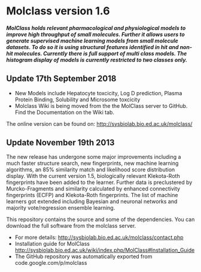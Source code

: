 # Molclass version 1.6
##### MolClass holds relevant pharmacological and physiological models to improve high throughput of small molecules. Further it allows users to generate supervised machine learning models from small molecule datasets. To do so it is using structural features identified in hit and non-hit molecules. Currently there is full support of multi class models. The histogram display of models is currently restricted to two classes only.

## Update 17th September 2018
- New Models include Hepatocyte toxcicity, Log D prediction, Plasma Protein Binding, Solubility and Microsome toxcicity
- Molclass Wiki is being moved from the the MolClass server to GitHub. Find the Documentation on the Wiki tab.

The online version can be found on: http://sysbiolab.bio.ed.ac.uk/molclass/

## Update November 19th 2013
The new release has undergone some major improvements including a much faster structure search, new fingerprints, new machine
learning algorithms, an 85% similarity match and likelihood score distribution display. With the current version 1.5, 
biologically relevant Klekota-Roth fingerprints have been added to the learner. Further data is preclustered by Murcko-Fragments
and similarity calculated by enhanced connectivity fingerprints (ECFP) and Klekota-Roth fingerprints. The list of machine 
learners got extended including Bayesian and neuronal networks and majority vote/regression ensemble learning.

This repository contains the source and some of the dependencies. You can download the full software from the molclass server.

* For more details: http://sysbiolab.bio.ed.ac.uk/molclass/contact.php
* Installation guide for MolClass http://sysbiolab.bio.ed.ac.uk/wiki/index.php/MolClass#Installation_Guide
* The GitHub repository was automatically exported from code.google.com/p/molclass

